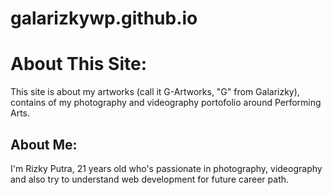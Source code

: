 # galarizkywp.github.io
<h1>About This Site:</h1>
<p>This site is about my artworks (call it G-Artworks, "G" from Galarizky), contains of my photography and videography portofolio around Performing Arts.</p>
<h2>About Me:</h2>
<p>I'm Rizky Putra, 21 years old who's passionate in photography, videography and also try to understand web development for future career path.</p>
